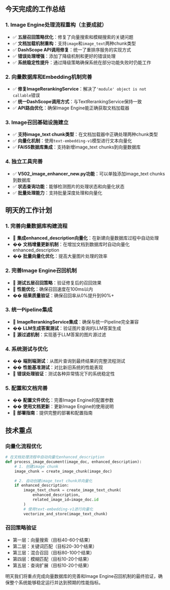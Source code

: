 
## **今天完成的工作总结**

### **1. Image Engine处理流程重构（主要成就）**
- ✅ **五层召回策略优化**：修复了向量搜索和模糊搜索的关键问题
- ✅ **文档加载机制重构**：支持`image`和`image_text`两种chunk类型
- ✅ **DashScope API调用修复**：统一了重排序服务的实现方式
- ✅ **错误处理增强**：添加了降级机制和更好的错误处理
- ✅ **系统稳定性提升**：通过降级策略确保系统在部分功能失败时仍能工作

### **2. 向量数据库和Embedding机制完善**
- ✅ **修复ImageRerankingService**：解决了`'module' object is not callable`错误
- ✅ **统一DashScope调用方式**：与TextRerankingService保持一致
- ✅ **API路由优化**：确保Image Engine能正确获取文档加载器

### **3. Image召回基础设施建立**
- ✅ **支持image_text chunk类型**：在文档加载器中正确处理两种chunk类型
- ✅ **向量化机制**：使用`text-embedding-v1`模型进行文本向量化
- ✅ **FAISS数据库集成**：支持新增image_text chunks到向量数据库

### **4. 独立工具完善**
- ✅ **V502_image_enhancer_new.py功能**：可以单独添加image_text chunks到数据库
- ✅ **状态查询功能**：能够检测图片的处理状态和向量化状态
- ✅ **批量处理能力**：支持批量深度处理和向量化

## **明天的工作计划**

### **1. 完善向量数据库构建流程**
- 🔄 **集成enhanced_description向量化**：在新建向量数据库过程中自动处理
- �� **文档增量更新机制**：在增加文档到数据库时自动向量化enhanced_description
- �� **批量向量化优化**：提高大量图片处理的效率

### **2. 完善Image Engine召回机制**
- 🔄 **测试五层召回策略**：验证修复后的召回效果
- 🔄 **性能优化**：确保召回速度在100ms以内
- �� **结果质量验证**：确保召回率从0%提升到90%+

### **3. 统一Pipeline集成**
- 🔄 **ImageRerankingService集成**：确保与统一Pipeline完全兼容
- �� **LLM生成答案测试**：验证图片查询的LLM答案生成
- 🔄 **源过滤机制**：实现基于LLM答案的图片源过滤

### **4. 系统测试与优化**
- �� **端到端测试**：从图片查询到最终结果的完整流程测试
- �� **性能基准测试**：对比新旧系统的性能表现
- 🔄 **错误处理验证**：测试各种异常情况下的系统稳定性

### **5. 配置和文档完善**
- �� **配置文件优化**：完善Image Engine的配置参数
- �� **使用文档更新**：更新Image Engine的使用说明
- 🔄 **部署指南**：提供完整的部署和配置指南

## **技术重点**

### **向量化流程优化**
```python
# 在文档处理流程中自动向量化enhanced_description
def process_image_document(image_doc, enhanced_description):
    # 1. 创建image chunk
    image_chunk = create_image_chunk(image_doc)
    
    # 2. 自动创建image_text chunk并向量化
    if enhanced_description:
        image_text_chunk = create_image_text_chunk(
            enhanced_description, 
            related_image_id=image_doc.id
        )
        # 使用text-embedding-v1进行向量化
        vectorize_and_store(image_text_chunk)
```

### **召回策略验证**
- 第一层：向量搜索（目标40-60个结果）
- 第二层：关键词匹配（目标20-30个结果）
- 第三层：混合召回（目标80-100个结果）
- 第四层：模糊匹配（目标10-20个结果）
- 第五层：查询扩展（目标10-20个结果）

明天我们将重点完成向量数据库的完善和Image Engine召回机制的最终验证，确保整个系统能够稳定运行并达到预期的性能指标。